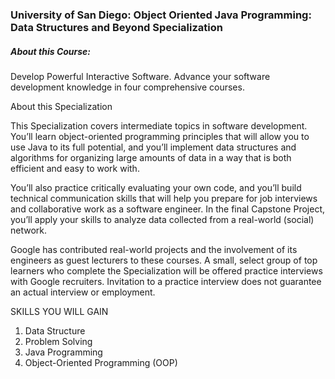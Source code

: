### University of San Diego: Object Oriented Java Programming: Data Structures and Beyond Specialization
##### About this Course:

Develop Powerful Interactive Software. Advance your software development knowledge in four comprehensive courses.

About this Specialization

This Specialization covers intermediate topics in software development. You’ll learn object-oriented programming principles that will allow you to use Java to its full potential, and you’ll implement data structures and algorithms for organizing large amounts of data in a way that is both efficient and easy to work with. 

You’ll also practice critically evaluating your own code, and you’ll build technical communication skills that will help you prepare for job interviews and collaborative work as a software engineer. In the final Capstone Project, you’ll apply your skills to analyze data collected from a real-world (social) network. 

Google has contributed real-world projects and the involvement of its engineers as guest lecturers to these courses. A small, select group of top learners who complete the Specialization will be offered practice interviews with Google recruiters. Invitation to a practice interview does not guarantee an actual interview or employment.



SKILLS YOU WILL GAIN
1. Data Structure
2. Problem Solving
3. Java Programming
4. Object-Oriented Programming (OOP)
